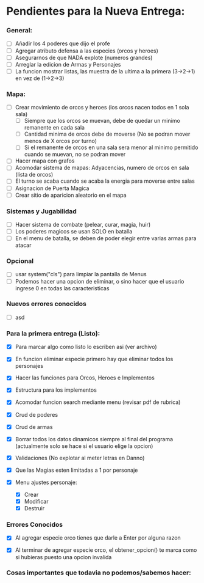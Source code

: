 # Pendientes para la Nueva Entrega:

### General:
- [ ] Añadir los 4 poderes que dijo el profe
- [ ] Agregar atributo defensa a las especies (orcos y heroes)
- [ ] Asegurarnos de que NADA explote (numeros grandes)
- [ ] Arreglar la edicion de Armas y Personajes
- [ ] La funcion mostrar listas, las muestra de la ultima a la primera (3→2→1) en vez de (1→2→3)

### Mapa:
- [ ] Crear movimiento de orcos y heroes (los orcos nacen todos en 1 sola sala) 
  - [ ] Siempre que los orcos se muevan, debe de quedar un minimo remanente en cada sala
  - [ ] Cantidad minima de orcos debe de moverse (No se podran mover menos de X orcos por turno)
  - [ ] Si el remanente de orcos en una sala sera menor al minimo permitido cuando se muevan, no se podran mover
- [ ] Hacer mapa con grafos
- [ ] Acomodar sistema de mapas: Adyacencias, numero de orcos en sala (lista de orcos)
- [ ] El turno se acaba cuando se acaba la energia para moverse entre salas
- [ ] Asignacion de Puerta Magica
- [ ] Crear sitio de aparicion aleatorio en el mapa

### Sistemas y Jugabilidad
- [ ] Hacer sistema de combate (pelear, curar, magia, huir)
- [ ] Los poderes magicos se usan SOLO en batalla
- [ ] En el menu de batalla, se deben de poder elegir entre varias armas para atacar

### Opcional
- [ ] usar system("cls") para limpiar la pantalla de Menus
- [ ] Podemos hacer una opcion de eliminar, o sino hacer que el usuario ingrese 0 en todas las caracteristicas

### Nuevos errores conocidos
- [ ] asd



### Para la primera entrega (Listo): 

- [x] Para marcar algo como listo lo escriben asi (ver archivo)  
- [x] En funcion eliminar especie primero hay que eliminar todos los personajes   

- [x] Hacer las funciones para Orcos, Heroes e Implementos
- [x] Estructura para los implementos
- [x] Acomodar funcion search mediante menu (revisar pdf de rubrica)  
  
- [x] Crud de poderes   
- [x] Crud de armas  

- [x] Borrar todos los datos dinamicos siempre al final del programa (actualmente solo se hace si el usuario elige la opcion)  
- [x] Validaciones (No explotar al meter letras en Danno)
- [x] Que las Magias esten limitadas a 1 por personaje
  
- [x] Menu ajustes personaje:  
  - [x] Crear  
  - [x] Modificar
  - [x] Destruir

### Errores Conocidos
- [x] Al agregar especie orco tienes que darle a Enter por alguna razon
- [x] Al terminar de agregar especie orco, el obtener_opcion() te marca como si hubieras puesto una opcion invalida


  

  
### Cosas importantes que todavia no podemos/sabemos hacer:

  
